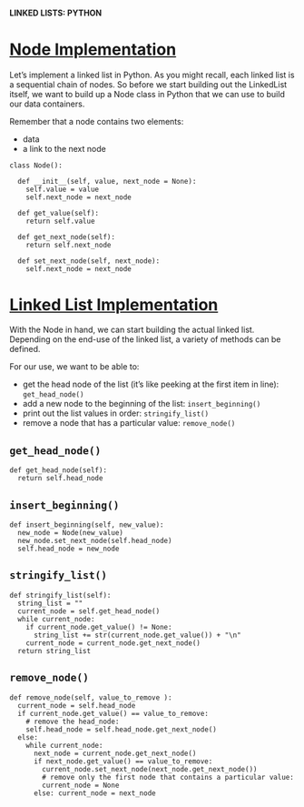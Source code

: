 #### LINKED LISTS: PYTHON
# [Node Implementation](https://www.codecademy.com/courses/linear-data-structures/lessons/learn-linked-lists-python/exercises/linked-lists-python-node)
Let’s implement a linked list in Python. 
As you might recall, each linked list is a sequential chain of nodes. 
So before we start building out the LinkedList itself, we want to build up a Node class in Python that we can use to build our data containers.

Remember that a node contains two elements:
* data
* a link to the next node
```
class Node():
  
  def __init__(self, value, next_node = None):
    self.value = value
    self.next_node = next_node

  def get_value(self):
    return self.value

  def get_next_node(self):
    return self.next_node

  def set_next_node(self, next_node):
    self.next_node = next_node
```
# [Linked List Implementation](https://www.codecademy.com/courses/linear-data-structures/lessons/learn-linked-lists-python/exercises/linked-lists-python-list-i)
With the Node in hand, we can start building the actual linked list. Depending on the end-use of the linked list, a variety of methods can be defined.

For our use, we want to be able to:
* get the head node of the list (it’s like peeking at the first item in line): `get_head_node()`
* add a new node to the beginning of the list: `insert_beginning()`
* print out the list values in order: `stringify_list()`
* remove a node that has a particular value: `remove_node()`

## `get_head_node()`
```
def get_head_node(self):
  return self.head_node
```

## `insert_beginning()`
```
def insert_beginning(self, new_value):
  new_node = Node(new_value)
  new_node.set_next_node(self.head_node)
  self.head_node = new_node
```
## `stringify_list()`
```
def stringify_list(self):
  string_list = ""
  current_node = self.get_head_node()
  while current_node:
    if current_node.get_value() != None:
      string_list += str(current_node.get_value()) + "\n"
    current_node = current_node.get_next_node()
  return string_list
```
## `remove_node()`
```
def remove_node(self, value_to_remove ):
  current_node = self.head_node
  if current_node.get_value() == value_to_remove:
    # remove the head_node:
    self.head_node = self.head_node.get_next_node()
  else:
    while current_node:
      next_node = current_node.get_next_node()
      if next_node.get_value() == value_to_remove:
        current_node.set_next_node(next_node.get_next_node())
        # remove only the first node that contains a particular value:
        current_node = None
      else: current_node = next_node
```

